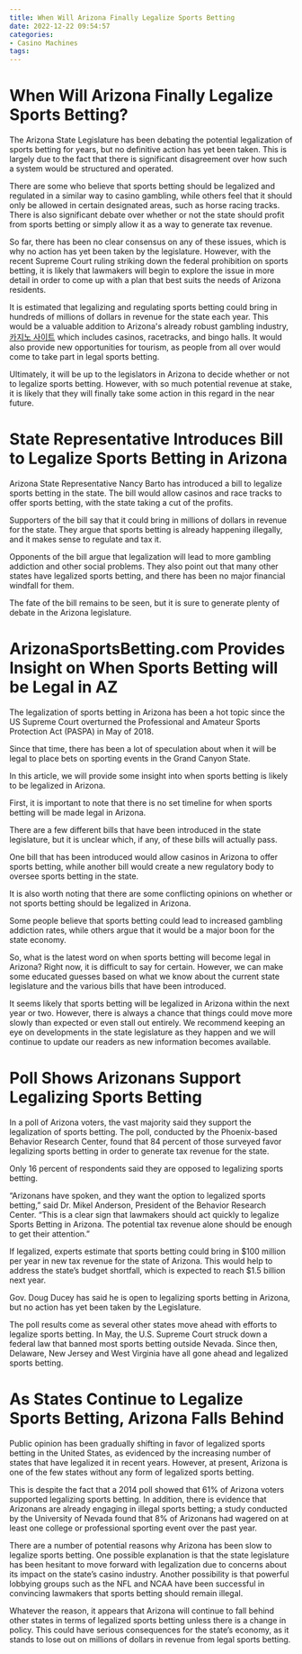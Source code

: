 ```yaml
---
title: When Will Arizona Finally Legalize Sports Betting
date: 2022-12-22 09:54:57
categories:
- Casino Machines
tags:
---
```



#  When Will Arizona Finally Legalize Sports Betting?

The Arizona State Legislature has been debating the potential legalization of sports betting for years, but no definitive action has yet been taken. This is largely due to the fact that there is significant disagreement over how such a system would be structured and operated.

There are some who believe that sports betting should be legalized and regulated in a similar way to casino gambling, while others feel that it should only be allowed in certain designated areas, such as horse racing tracks. There is also significant debate over whether or not the state should profit from sports betting or simply allow it as a way to generate tax revenue.

So far, there has been no clear consensus on any of these issues, which is why no action has yet been taken by the legislature. However, with the recent Supreme Court ruling striking down the federal prohibition on sports betting, it is likely that lawmakers will begin to explore the issue in more detail in order to come up with a plan that best suits the needs of Arizona residents.

It is estimated that legalizing and regulating sports betting could bring in hundreds of millions of dollars in revenue for the state each year. This would be a valuable addition to Arizona's already robust gambling industry,[카지노 사이트](https://choegocasino.com/) which includes casinos, racetracks, and bingo halls. It would also provide new opportunities for tourism, as people from all over would come to take part in legal sports betting.

Ultimately, it will be up to the legislators in Arizona to decide whether or not to legalize sports betting. However, with so much potential revenue at stake, it is likely that they will finally take some action in this regard in the near future.

#  State Representative Introduces Bill to Legalize Sports Betting in Arizona

Arizona State Representative Nancy Barto has introduced a bill to legalize sports betting in the state. The bill would allow casinos and race tracks to offer sports betting, with the state taking a cut of the profits.

Supporters of the bill say that it could bring in millions of dollars in revenue for the state. They argue that sports betting is already happening illegally, and it makes sense to regulate and tax it.

Opponents of the bill argue that legalization will lead to more gambling addiction and other social problems. They also point out that many other states have legalized sports betting, and there has been no major financial windfall for them.

The fate of the bill remains to be seen, but it is sure to generate plenty of debate in the Arizona legislature.

#  ArizonaSportsBetting.com Provides Insight on When Sports Betting will be Legal in AZ

The legalization of sports betting in Arizona has been a hot topic since the US Supreme Court overturned the Professional and Amateur Sports Protection Act (PASPA) in May of 2018.

Since that time, there has been a lot of speculation about when it will be legal to place bets on sporting events in the Grand Canyon State.

In this article, we will provide some insight into when sports betting is likely to be legalized in Arizona.

First, it is important to note that there is no set timeline for when sports betting will be made legal in Arizona.

There are a few different bills that have been introduced in the state legislature, but it is unclear which, if any, of these bills will actually pass.

One bill that has been introduced would allow casinos in Arizona to offer sports betting, while another bill would create a new regulatory body to oversee sports betting in the state.

It is also worth noting that there are some conflicting opinions on whether or not sports betting should be legalized in Arizona.

Some people believe that sports betting could lead to increased gambling addiction rates, while others argue that it would be a major boon for the state economy.

So, what is the latest word on when sports betting will become legal in Arizona? Right now, it is difficult to say for certain. However, we can make some educated guesses based on what we know about the current state legislature and the various bills that have been introduced.

It seems likely that sports betting will be legalized in Arizona within the next year or two. However, there is always a chance that things could move more slowly than expected or even stall out entirely. We recommend keeping an eye on developments in the state legislature as they happen and we will continue to update our readers as new information becomes available.

#  Poll Shows Arizonans Support Legalizing Sports Betting

In a poll of Arizona voters, the vast majority said they support the legalization of sports betting. The poll, conducted by the Phoenix-based Behavior Research Center, found that 84 percent of those surveyed favor legalizing sports betting in order to generate tax revenue for the state.

Only 16 percent of respondents said they are opposed to legalizing sports betting.

“Arizonans have spoken, and they want the option to legalized sports betting,” said Dr. Mikel Anderson, President of the Behavior Research Center. “This is a clear sign that lawmakers should act quickly to legalize Sports Betting in Arizona. The potential tax revenue alone should be enough to get their attention.”

If legalized, experts estimate that sports betting could bring in $100 million per year in new tax revenue for the state of Arizona. This would help to address the state’s budget shortfall, which is expected to reach $1.5 billion next year.

Gov. Doug Ducey has said he is open to legalizing sports betting in Arizona, but no action has yet been taken by the Legislature.

The poll results come as several other states move ahead with efforts to legalize sports betting. In May, the U.S. Supreme Court struck down a federal law that banned most sports betting outside Nevada. Since then, Delaware, New Jersey and West Virginia have all gone ahead and legalized sports betting.

#  As States Continue to Legalize Sports Betting, Arizona Falls Behind

Public opinion has been gradually shifting in favor of legalized sports betting in the United States, as evidenced by the increasing number of states that have legalized it in recent years. However, at present, Arizona is one of the few states without any form of legalized sports betting.

This is despite the fact that a 2014 poll showed that 61% of Arizona voters supported legalizing sports betting. In addition, there is evidence that Arizonans are already engaging in illegal sports betting; a study conducted by the University of Nevada found that 8% of Arizonans had wagered on at least one college or professional sporting event over the past year.

There are a number of potential reasons why Arizona has been slow to legalize sports betting. One possible explanation is that the state legislature has been hesitant to move forward with legalization due to concerns about its impact on the state’s casino industry. Another possibility is that powerful lobbying groups such as the NFL and NCAA have been successful in convincing lawmakers that sports betting should remain illegal.

Whatever the reason, it appears that Arizona will continue to fall behind other states in terms of legalized sports betting unless there is a change in policy. This could have serious consequences for the state’s economy, as it stands to lose out on millions of dollars in revenue from legal sports betting.